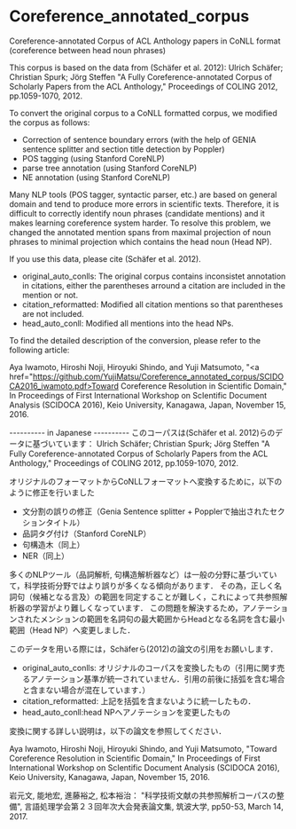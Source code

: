 # Coreference_annotated_corpus
Coreference-annotated Corpus of ACL Anthology papers in CoNLL format
(coreference between head noun phrases)

This corpus is based on the data from (Schäfer et al. 2012):
Ulrich Schäfer; Christian Spurk; Jörg Steffen
"A Fully Coreference-annotated Corpus of Scholarly Papers from the ACL Anthology," Proceedings of COLING 2012, pp.1059-1070, 2012.

To convert the original corpus to a CoNLL formatted corpus, we modified the corpus as follows:

* Correction of sentence boundary errors (with the help of GENIA sentence splitter and section title detection by Poppler)
* POS tagging (using Stanford CoreNLP)
* parse tree annotation (using Stanford CoreNLP)
* NE annotation (using Stanford CoreNLP)

Many NLP tools (POS tagger, syntactic parser, etc.) are based on general domain and tend to produce more errors in scientific texts.
Therefore, it is difficult to correctly identify noun phrases (candidate mentions) and it makes learning coreference system harder.  To resolve this problem, we changed the annotated mention spans from maximal projection of noun phrases to minimal projection which contains the head noun (Head NP).

If you use this data, please cite (Schäfer et al. 2012).

- original_auto_conlls: The original corpus contains inconsistet annotation in citations, either the parentheses arround a citation are included in the mention or not.
- citation_reformatted: Modified all citation mentions so that parentheses are not included.
- head_auto_conll: Modified all mentions into the head NPs.

To find the detailed description of the conversion, please refer to the following article: 

Aya Iwamoto, Hiroshi Noji, Hiroyuki Shindo, and Yuji Matsumoto,
"<a href="https://github.com/YujiMatsu/Coreference_annotated_corpus/SCIDOCA2016_iwamoto.pdf>Toward Coreference Resolution in Scientific Domain</a>,"
 In Proceedings of First International Workshop on ScIentific Document Analysis (SCIDOCA 2016), Keio University, Kanagawa, Japan, November 15, 2016.

---------- in Japanese ----------
このコーパスは(Schäfer et al. 2012)らのデータに基づいています：
Ulrich Schäfer; Christian Spurk; Jörg Steffen
"A Fully Coreference-annotated Corpus of Scholarly Papers from the ACL Anthology,"
Proceedings of COLING 2012, pp.1059-1070, 2012.

オリジナルのフォーマットからCoNLLフォーマットへ変換するために，以下のように修正を行いました
* 文分割の誤りの修正（Genia Sentence splitter + Popplerで抽出されたセクションタイトル）
* 品詞タグ付け（Stanford CoreNLP）
* 句構造木（同上）
* NER（同上）

多くのNLPツール（品詞解析, 句構造解析器など）は一般の分野に基づいていて，科学技術分野ではより誤りが多くなる傾向があります．
その為，正しく名詞句（候補となる言及）の範囲を同定することが難しく，これによって共参照解析器の学習がより難しくなっています．
この問題を解決するため，アノテーションされたメンションの範囲を名詞句の最大範囲からHeadとなる名詞を含む最小範囲（Head NP）へ変更しました．

このデータを用いる際には，Schäferら(2012)の論文の引用をお願いします．

- original_auto_conlls: オリジナルのコーパスを変換したもの（引用に関す売るアノテーション基準が統一されていません．引用の前後に括弧を含む場合と含まない場合が混在しています．）
- citation_reformatted: 上記を括弧を含まないように統一したもの．
- head_auto_conll:head NPへアノテーションを変更したもの

変換に関する詳しい説明は，以下の論文を参照してください．

Aya Iwamoto, Hiroshi Noji, Hiroyuki Shindo, and Yuji Matsumoto,
"Toward Coreference Resolution in Scientific Domain,"
 In Proceedings of First International Workshop on ScIentific Document Analysis (SCIDOCA 2016), Keio University, Kanagawa, Japan, November 15, 2016.

岩元文, 能地宏, 進藤裕之, 松本裕治：
"科学技術文献の共参照解析コーパスの整備",
言語処理学会第２３回年次大会発表論文集, 筑波大学, pp50-53, March 14, 2017.
